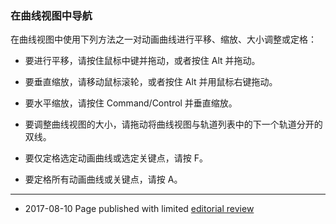 ### 在曲线视图中导航

在曲线视图中使用下列方法之一对动画曲线进行平移、缩放、大小调整或定格：

* 要进行平移，请按住鼠标中键并拖动，或者按住 Alt 并拖动。

* 要垂直缩放，请移动鼠标滚轮，或者按住 Alt 并用鼠标右键拖动。

* 要水平缩放，请按住 Command/Control 并垂直缩放。

* 要调整曲线视图的大小，请拖动将曲线视图与轨道列表中的下一个轨道分开的双线。

* 要仅定格选定动画曲线或选定关键点，请按 F。

* 要定格所有动画曲线或关键点，请按 A。

---
* <span class="page-edit">2017-08-10  Page published with limited [editorial review](DocumentationEditorialReview.html)
</span>
